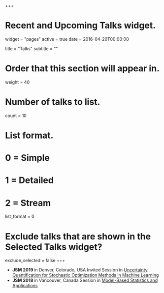 +++
# Recent and Upcoming Talks widget.
widget = "pages"
active = true
date = 2016-04-20T00:00:00

title = "Talks"
subtitle = ""

# Order that this section will appear in.
weight = 40

# Number of talks to list.
count = 10

# List format.
#   0 = Simple
#   1 = Detailed
#   2 = Stream
list_format = 0

# Exclude talks that are shown in the Selected Talks widget?
exclude_selected = false
+++

* <b> JSM 2019 </b> in Denver, Colorado, USA
  Invited Session in [Uncertainty Quantification for Stochastic Optimization Methods in Machine Learning](https://ww2.amstat.org/meetings/jsm/2019/onlineprogram/ActivityDetails.cfm?SessionID=218051)
* <b> JSM 2018 </b> in Vancouver, Canada
  Session in [Model-Based Statistics and Applications](https://ww2.amstat.org/meetings/jsm/2018/onlineprogram/ActivityDetails.cfm?SessionID=215725)
  
  
